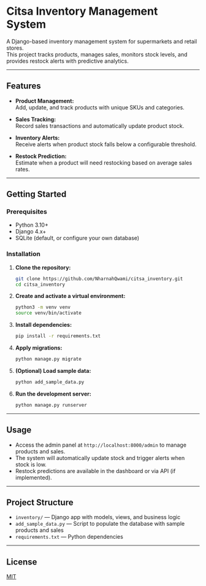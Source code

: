 # Citsa Inventory Management System

A Django-based inventory management system for supermarkets and retail stores.  
This project tracks products, manages sales, monitors stock levels, and provides restock alerts with predictive analytics.

---

## Features

- **Product Management:**  
  Add, update, and track products with unique SKUs and categories.

- **Sales Tracking:**  
  Record sales transactions and automatically update product stock.

- **Inventory Alerts:**  
  Receive alerts when product stock falls below a configurable threshold.

- **Restock Prediction:**  
  Estimate when a product will need restocking based on average sales rates.

---

## Getting Started

### Prerequisites

- Python 3.10+
- Django 4.x+
- SQLite (default, or configure your own database)

### Installation

1. **Clone the repository:**
    ```sh
    git clone https://github.com/NharnahQwami/citsa_inventory.git
    cd citsa_inventory
    ```

2. **Create and activate a virtual environment:**
    ```sh
    python3 -m venv venv
    source venv/bin/activate
    ```

3. **Install dependencies:**
    ```sh
    pip install -r requirements.txt
    ```

4. **Apply migrations:**
    ```sh
    python manage.py migrate
    ```

5. **(Optional) Load sample data:**
    ```sh
    python add_sample_data.py
    ```

6. **Run the development server:**
    ```sh
    python manage.py runserver
    ```

---

## Usage

- Access the admin panel at `http://localhost:8000/admin` to manage products and sales.
- The system will automatically update stock and trigger alerts when stock is low.
- Restock predictions are available in the dashboard or via API (if implemented).

---

## Project Structure

- `inventory/` — Django app with models, views, and business logic
- `add_sample_data.py` — Script to populate the database with sample products and sales
- `requirements.txt` — Python dependencies

---

## License

[MIT](LICENSE)